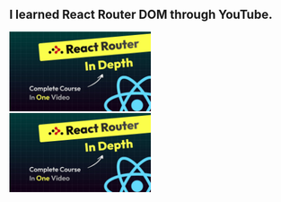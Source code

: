 <h2>I learned React Router DOM through YouTube.</h2>
<div style="display:inline-block;width:50%">
<img src="ytthumbnail.jpg">
</div>

<div style="display:inline-block;width:50%">
<img src="ytthumbnail.jpg">
</div>
